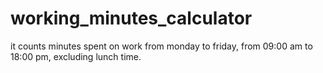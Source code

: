 # working_minutes_calculator
it counts minutes spent on work from monday to friday, from 09:00 am to 18:00 pm, excluding lunch time.
